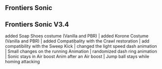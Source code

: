 ## Frontiers Sonic

## Frontiers Sonic V3.4
added Soap Shoes costume (Vanilla and PBR)
| added Korone Costume     (Vanilla and PBR)
| added Compatibality with the Crawl restoration
| add compatibility with the Sweep Kick
| changed the light speed dash animation
| Small changes on the running Animation
| randomized dash ring animation
| Sonic stays in Air boost Anim after an Air boost
| Jump ball stays while homing attacking

